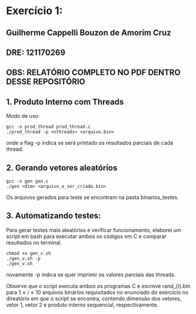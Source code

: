 # Exercício 1:
## Guilherme Cappelli Bouzon de Amorim Cruz
## DRE: 121170269
## OBS: RELATÓRIO COMPLETO NO PDF DENTRO DESSE REPOSITÓRIO

## 1. Produto Interno com Threads
Modo de uso: 

```
gcc -o prod_thread prod_thread.c
./prod_thread -p <nthreads> <arquivo.bin>
```

onde a flag -p indica se será printado os resultados parciais de cada thread.

## 2. Gerando vetores aleatórios
```
gcc -o gen gen.c
./gen <dim> <arquivo_a_ser_criado.bin>
```
Os arquivos gerados para teste se encontram na pasta binarios_testes.

## 3. Automatizando testes:

Para gerar testes mais aleatórios e verificar funcionamento, elaborei um script em bash para executar ambos os códigos em C e comparar resultados no terminal.

```
chmod +x gen_v.sh
./gen_v.sh -p
./gen_v.sh
```

novamente -p indica se quer imprimir os valores parciais das threads.

Observe que o script executa ambos os programas C e escreve rand_{i}.bin para $1 \leq i \leq 10$ arquivos binários requisitados no enunciado do exercício no direatório em que o script se encontra, contendo dimensão dos vetores, vetor 1, vetor 2 e produto interno sequencial, respectivamente.
